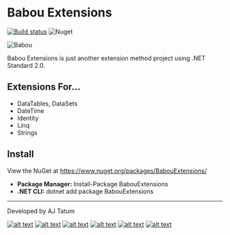 # Babou Extensions
[![Build status](https://ci.appveyor.com/api/projects/status/2um6nsg5bub058nv?svg=true)](https://ci.appveyor.com/project/ajtatum/babouextensions) ![Nuget](https://img.shields.io/nuget/dt/BabouExtensions?style=plastic)

![Babou](https://raw.githubusercontent.com/ajtatum/BabouExtensions/master/Babou.png)

Babou Extensions is just another extension method project using .NET Standard 2.0.

## Extensions For...

* DataTables, DataSets
* DateTime
* Identity
* Linq
* Strings

## Install

View the NuGet at https://www.nuget.org/packages/BabouExtensions/

* **Package Manager:** Install-Package BabouExtensions
* **.NET CLI:** dotnet add package BabouExtensions

---
Developed by AJ Tatum

[![alt text][1.1]][1]
[![alt text][2.1]][2]
[![alt text][3.1]][3]
[![alt text][4.1]][4]
[![alt text][5.1]][5]
[![alt text][6.1]][6]

[1.1]: https://cdnjs.cloudflare.com/ajax/libs/webicons/2.0.0/webicons/webicon-linkedin-m.png (LinkedIn @ajtatum)
[2.1]: https://cdnjs.cloudflare.com/ajax/libs/webicons/2.0.0/webicons/webicon-facebook-m.png (Facebook @ajtatum)
[3.1]: https://cdnjs.cloudflare.com/ajax/libs/webicons/2.0.0/webicons/webicon-twitter-m.png (Twitter @ajtatum)
[4.1]: https://cdnjs.cloudflare.com/ajax/libs/webicons/2.0.0/webicons/webicon-lastfm-m.png (LastFM @ajtatum)
[5.1]: https://cdnjs.cloudflare.com/ajax/libs/webicons/2.0.0/webicons/webicon-git-m.png (GitHub @ajtatum)
[6.1]: https://cdnjs.cloudflare.com/ajax/libs/webicons/2.0.0/webicons/webicon-blogger-m.png (ajtatum.com)

[1]: https://www.linkedin.com/in/ajtatum/
[2]: https://www.facebook.com/ajtatum
[3]: https://twitter.com/ajtatum
[4]: https://www.last.fm/user/ajtatum
[5]: https://github.com/ajtatum
[6]: https://ajtatum.com/